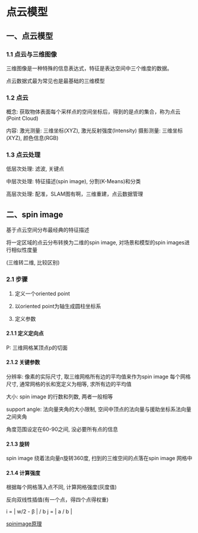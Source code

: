 # 点云模型

## 一、点云模型

### 1.1 点云与三维图像

三维图像是一种特殊的信息表达式，特征是表达空间中三个维度的数据。

点云数据式最为常见也是最基础的三维模型

### 1.2 点云

概念: 获取物体表面每个采样点的空间坐标后，得到的是点的集合，称为点云(Point Cloud)

内容:
    激光测量: 三维坐标(XYZ), 激光反射强度(Intensity)
    摄影测量: 三维坐标(XYZ), 颜色信息(RGB)

### 1.3 点云处理

低层次处理: 滤波, 关键点

中层次处理: 特征描述(spin image), 分割(K-Means)和分类

高层次处理: 配准，SLAM图有啊，三维重建，点云数据管理

## 二、spin image

基于点云空间分布最经典的特征描述

将一定区域的点云分布转换为二维的spin image, 对场景和模型的spin images进行相似性度量

(三维转二维, 比较区别)

### 2.1 步骤

1. 定义一个oriented point

2. 以oriented point为轴生成圆柱坐标系

3. 定义参数

#### 2.1.1 定义定向点

P: 三维网格某顶点p的切面

#### 2.1.2 关键参数

分辨率: 像素的实际尺寸, 取三维网格所有边的平均值来作为spin image 每个网格尺寸, 通常网格的长和宽定义为相等, 求所有边的平均值

大小: spin image 的行数和列数, 两者一般相等

support angle: 法向量夹角的大小限制, 空间中顶点的法向量与援助坐标系法向量之间夹角

角度范围设定在60-90之间, 没必要所有点的信息

#### 2.1.3 旋转

spin image 绕着法向量n旋转360度, 扫到的三维空间的点落在spin image 网格中

#### 2.1.4 计算强度

根据每个网格落入点不同, 计算网格强度(灰度值)

反向双线性插值(有一个点，得四个点得权重)

i = | w/2 - β | / b
j = | a / b |

[spinimage原理](https://www.pianshen.com/article/509682284/)
